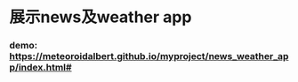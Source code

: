 # 展示news及weather app
### demo: https://meteoroidalbert.github.io/myproject/news_weather_app/index.html#

